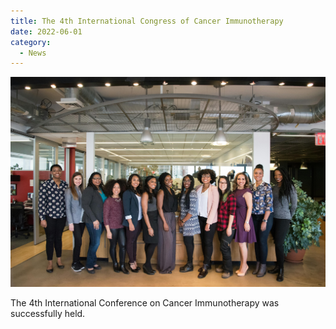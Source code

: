 ```yaml
---
title: The 4th International Congress of Cancer Immunotherapy
date: 2022-06-01
category:
  - News
---
```


![Group photo](/assets/image/groupphoto.jpg)

The 4th International Conference on Cancer Immunotherapy was successfully held.